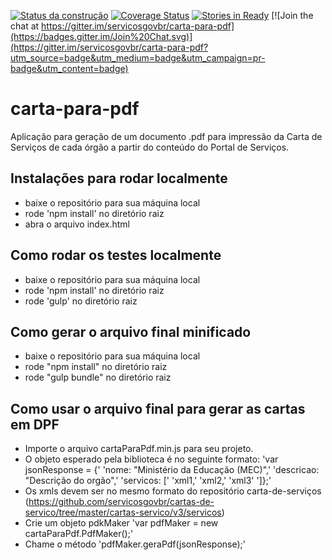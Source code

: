 [![Status da construção](https://snap-ci.com/servicosgovbr/carta-para-pdf/branch/master/build_image)](https://snap-ci.com/servicosgovbr/carta-para-pdf/branch/master)
[![Coverage Status](https://coveralls.io/repos/servicosgovbr/carta-para-pdf/badge.svg?branch=master&service=github)](https://coveralls.io/github/servicosgovbr/carta-para-pdf?branch=master)
[![Stories in Ready](https://badge.waffle.io/servicosgovbr/carta-para-pdf.png?label=ready&title=Ready)](https://waffle.io/servicosgovbr/carta-para-pdf)
[![Join the chat at https://gitter.im/servicosgovbr/carta-para-pdf](https://badges.gitter.im/Join%20Chat.svg)](https://gitter.im/servicosgovbr/carta-para-pdf?utm_source=badge&utm_medium=badge&utm_campaign=pr-badge&utm_content=badge)

# carta-para-pdf

Aplicação para geração de um documento .pdf para impressão da Carta de Serviços de cada órgão a partir do conteúdo do Portal de Serviços.

## Instalações para rodar localmente

- baixe o repositório para sua máquina local
- rode 'npm install' no diretório raiz
- abra o arquivo index.html

## Como rodar os testes localmente

- baixe o repositório para sua máquina local
- rode 'npm install' no diretório raiz
- rode 'gulp' no diretório raiz

## Como gerar o arquivo final minificado

- baixe o repositório para sua máquina local
- rode "npm install" no diretório raiz
- rode "gulp bundle" no diretório raiz

## Como usar o arquivo final para gerar as cartas em DPF

- Importe o arquivo cartaParaPdf.min.js para seu projeto.
- O objeto esperado pela biblioteca é no seguinte formato:
'var jsonResponse = {'
    'nome: "Ministério da Educação (MEC)",'
    'descricao: "Descrição do orgão",'
    'servicos: ['
      'xml1,'
      'xml2,'
      'xml3'
    ']};'
- Os xmls devem ser no mesmo formato do repositório carta-de-serviços (https://github.com/servicosgovbr/cartas-de-servico/tree/master/cartas-servico/v3/servicos)
- Crie um objeto pdkMaker 'var pdfMaker = new cartaParaPdf.PdfMaker();'
- Chame o método 'pdfMaker.geraPdf(jsonResponse);'